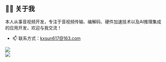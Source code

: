 ## 👨‍💻 关于我

本人从事音视频开发，专注于音视频传输、编解码、硬件加速技术以及AI推理集成的应用开发，欢迎与我交流！
- 📫 联系方式：kxsun617@163.com

<!--关注量等统计信息-->
<div align="left"> 
  <img src="https://github-readme-stats.vercel.app/api?username=BreakingY&show_icons=true&theme=tokyonight" /> 
</div>
<!--使用的语言-->
<div align="left"> 
  <img src="https://github-readme-stats.vercel.app/api/top-langs/?username=BreakingY" /> 
</div>




